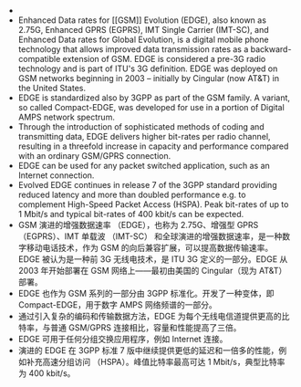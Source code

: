 -
- Enhanced Data rates for [[GSM]] Evolution (EDGE), also known as 2.75G, Enhanced GPRS (EGPRS), IMT Single Carrier (IMT-SC), and Enhanced Data rates for Global Evolution, is a digital mobile phone technology that allows improved data transmission rates as a backward-compatible extension of GSM. EDGE is considered a pre-3G radio technology and is part of ITU's 3G definition. EDGE was deployed on GSM networks beginning in 2003 – initially by Cingular (now AT&T) in the United States.
- EDGE is standardized also by 3GPP as part of the GSM family. A variant, so called Compact-EDGE, was developed for use in a portion of Digital AMPS network spectrum.
- Through the introduction of sophisticated methods of coding and transmitting data, EDGE delivers higher bit-rates per radio channel, resulting in a threefold increase in capacity and performance compared with an ordinary GSM/GPRS connection.
- EDGE can be used for any packet switched application, such as an Internet connection.
- Evolved EDGE continues in release 7 of the 3GPP standard providing reduced latency and more than doubled performance e.g. to complement High-Speed Packet Access (HSPA). Peak bit-rates of up to 1 Mbit/s and typical bit-rates of 400 kbit/s can be expected.
- GSM 演进的增强数据速率 （EDGE），也称为 2.75G、增强型 GPRS （EGPRS）、IMT 单载波 （IMT-SC） 和全球演进的增强数据速率，是一种数字移动电话技术，作为 GSM 的向后兼容扩展，可以提高数据传输速率。EDGE 被认为是一种前 3G 无线电技术，是 ITU 3G 定义的一部分。EDGE 从 2003 年开始部署在 GSM 网络上——最初由美国的 Cingular（现为 AT&T）部署。
- EDGE 也作为 GSM 系列的一部分由 3GPP 标准化。开发了一种变体，即 Compact-EDGE，用于数字 AMPS 网络频谱的一部分。
- 通过引入复杂的编码和传输数据方法，EDGE 为每个无线电信道提供更高的比特率，与普通 GSM/GPRS 连接相比，容量和性能提高了三倍。
- EDGE 可用于任何分组交换应用程序，例如 Internet 连接。
- 演进的 EDGE 在 3GPP 标准 7 版中继续提供更低的延迟和一倍多的性能，例如补充高速分组访问 （HSPA）。峰值比特率最高可达 1 Mbit/s，典型比特率为 400 kbit/s。
